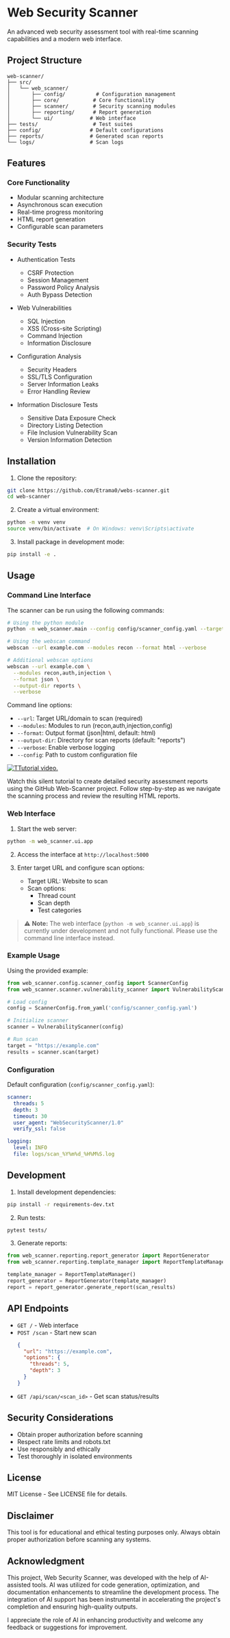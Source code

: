 # Web Security Scanner

An advanced web security assessment tool with real-time scanning capabilities and a modern web interface.

## Project Structure
```
web-scanner/
├── src/
│   └── web_scanner/
│       ├── config/          # Configuration management
│       ├── core/           # Core functionality
│       ├── scanner/        # Security scanning modules
│       ├── reporting/      # Report generation
│       └── ui/            # Web interface
├── tests/                  # Test suites
├── config/                # Default configurations
├── reports/               # Generated scan reports
└── logs/                  # Scan logs
```

## Features

### Core Functionality
- Modular scanning architecture
- Asynchronous scan execution
- Real-time progress monitoring
- HTML report generation
- Configurable scan parameters

### Security Tests
- Authentication Tests
  - CSRF Protection
  - Session Management
  - Password Policy Analysis
  - Auth Bypass Detection

- Web Vulnerabilities
  - SQL Injection
  - XSS (Cross-site Scripting)
  - Command Injection
  - Information Disclosure

- Configuration Analysis
  - Security Headers
  - SSL/TLS Configuration
  - Server Information Leaks
  - Error Handling Review

- Information Disclosure Tests
  - Sensitive Data Exposure Check
  - Directory Listing Detection
  - File Inclusion Vulnerability Scan
  - Version Information Detection

## Installation

1. Clone the repository:
```bash
git clone https://github.com/Etrama0/webs-scanner.git
cd web-scanner
```

2. Create a virtual environment:
```bash
python -m venv venv
source venv/bin/activate  # On Windows: venv\Scripts\activate
```

3. Install package in development mode:
```bash
pip install -e .
```

## Usage

### Command Line Interface

The scanner can be run using the following commands:

```bash
# Using the python module
python -m web_scanner.main --config config/scanner_config.yaml --target example.com

# Using the webscan command
webscan --url example.com --modules recon --format html --verbose

# Additional webscan options
webscan --url example.com \
  --modules recon,auth,injection \
  --format json \
  --output-dir reports \
  --verbose
```

Command line options:
- `--url`: Target URL/domain to scan (required)
- `--modules`: Modules to run (recon,auth,injection,config)
- `--format`: Output format (json|html, default: html)
- `--output-dir`: Directory for scan reports (default: "reports")
- `--verbose`: Enable verbose logging
- `--config`: Path to custom configuration file

[![TTutorial video.](https://img.youtube.com/vi/HDwWg5X10Gk/0.jpg)](https://www.youtube.com/watch?v=HDwWg5X10Gk)

Watch this silent tutorial to create detailed security assessment reports using the GitHub Web-Scanner project. Follow step-by-step as we navigate the scanning process and review the resulting HTML reports.

### Web Interface

1. Start the web server:
```bash
python -m web_scanner.ui.app
```

2. Access the interface at `http://localhost:5000`

3. Enter target URL and configure scan options:
   - Target URL: Website to scan
   - Scan options:
     - Thread count
     - Scan depth
     - Test categories

> ⚠️ **Note:** The web interface (`python -m web_scanner.ui.app`) is currently under development and not fully functional. Please use the command line interface instead.

### Example Usage

Using the provided example:
```python
from web_scanner.config.scanner_config import ScannerConfig
from web_scanner.scanner.vulnerability_scanner import VulnerabilityScanner

# Load config
config = ScannerConfig.from_yaml('config/scanner_config.yaml')

# Initialize scanner
scanner = VulnerabilityScanner(config)

# Run scan
target = "https://example.com"
results = scanner.scan(target)
```

### Configuration

Default configuration (`config/scanner_config.yaml`):
```yaml
scanner:
  threads: 5
  depth: 3
  timeout: 30
  user_agent: "WebSecurityScanner/1.0"
  verify_ssl: false

logging:
  level: INFO
  file: logs/scan_%Y%m%d_%H%M%S.log
```

## Development

1. Install development dependencies:
```bash
pip install -r requirements-dev.txt
```

2. Run tests:
```bash
pytest tests/
```

3. Generate reports:
```python
from web_scanner.reporting.report_generator import ReportGenerator
from web_scanner.reporting.template_manager import ReportTemplateManager

template_manager = ReportTemplateManager()
report_generator = ReportGenerator(template_manager)
report = report_generator.generate_report(scan_results)
```

## API Endpoints

- `GET /` - Web interface
- `POST /scan` - Start new scan
  ```json
  {
    "url": "https://example.com",
    "options": {
      "threads": 5,
      "depth": 3
    }
  }
  ```
- `GET /api/scan/<scan_id>` - Get scan status/results

## Security Considerations

- Obtain proper authorization before scanning
- Respect rate limits and robots.txt
- Use responsibly and ethically
- Test thoroughly in isolated environments

## License

MIT License - See LICENSE file for details.

## Disclaimer

This tool is for educational and ethical testing purposes only. Always obtain proper authorization before scanning any systems.

## Acknowledgment

This project, Web Security Scanner, was developed with the help of AI-assisted tools. AI was utilized for code generation, optimization, and documentation enhancements to streamline the development process. The integration of AI support has been instrumental in accelerating the project's completion and ensuring high-quality outputs.

I appreciate the role of AI in enhancing productivity and welcome any feedback or suggestions for improvement.
